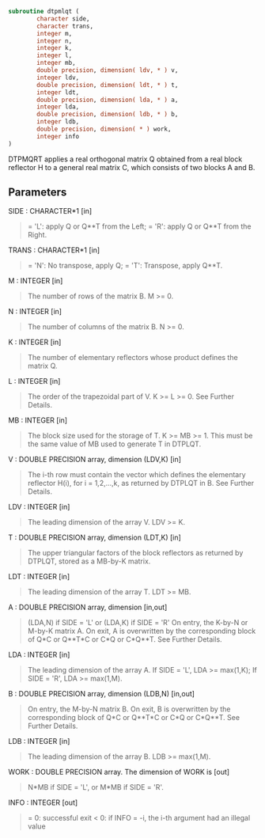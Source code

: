 ```fortran
subroutine dtpmlqt (
        character side,
        character trans,
        integer m,
        integer n,
        integer k,
        integer l,
        integer mb,
        double precision, dimension( ldv, * ) v,
        integer ldv,
        double precision, dimension( ldt, * ) t,
        integer ldt,
        double precision, dimension( lda, * ) a,
        integer lda,
        double precision, dimension( ldb, * ) b,
        integer ldb,
        double precision, dimension( * ) work,
        integer info
)
```

DTPMQRT applies a real orthogonal matrix Q obtained from a
real block reflector H to a general
real matrix C, which consists of two blocks A and B.

## Parameters
SIDE : CHARACTER\*1 [in]
> = 'L': apply Q or Q\*\*T from the Left;
> = 'R': apply Q or Q\*\*T from the Right.

TRANS : CHARACTER\*1 [in]
> = 'N':  No transpose, apply Q;
> = 'T':  Transpose, apply Q\*\*T.

M : INTEGER [in]
> The number of rows of the matrix B. M >= 0.

N : INTEGER [in]
> The number of columns of the matrix B. N >= 0.

K : INTEGER [in]
> The number of elementary reflectors whose product defines
> the matrix Q.

L : INTEGER [in]
> The order of the trapezoidal part of V.
> K >= L >= 0.  See Further Details.

MB : INTEGER [in]
> The block size used for the storage of T.  K >= MB >= 1.
> This must be the same value of MB used to generate T
> in DTPLQT.

V : DOUBLE PRECISION array, dimension (LDV,K) [in]
> The i-th row must contain the vector which defines the
> elementary reflector H(i), for i = 1,2,...,k, as returned by
> DTPLQT in B.  See Further Details.

LDV : INTEGER [in]
> The leading dimension of the array V. LDV >= K.

T : DOUBLE PRECISION array, dimension (LDT,K) [in]
> The upper triangular factors of the block reflectors
> as returned by DTPLQT, stored as a MB-by-K matrix.

LDT : INTEGER [in]
> The leading dimension of the array T.  LDT >= MB.

A : DOUBLE PRECISION array, dimension [in,out]
> (LDA,N) if SIDE = 'L' or
> (LDA,K) if SIDE = 'R'
> On entry, the K-by-N or M-by-K matrix A.
> On exit, A is overwritten by the corresponding block of
> Q\*C or Q\*\*T\*C or C\*Q or C\*Q\*\*T.  See Further Details.

LDA : INTEGER [in]
> The leading dimension of the array A.
> If SIDE = 'L', LDA >= max(1,K);
> If SIDE = 'R', LDA >= max(1,M).

B : DOUBLE PRECISION array, dimension (LDB,N) [in,out]
> On entry, the M-by-N matrix B.
> On exit, B is overwritten by the corresponding block of
> Q\*C or Q\*\*T\*C or C\*Q or C\*Q\*\*T.  See Further Details.

LDB : INTEGER [in]
> The leading dimension of the array B.
> LDB >= max(1,M).

WORK : DOUBLE PRECISION array. The dimension of WORK is [out]
> N\*MB if SIDE = 'L', or  M\*MB if SIDE = 'R'.

INFO : INTEGER [out]
> = 0:  successful exit
> < 0:  if INFO = -i, the i-th argument had an illegal value
